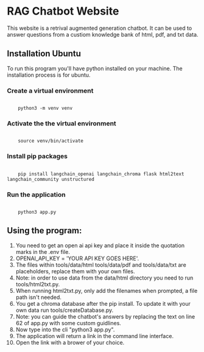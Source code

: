 # RAG Chatbot Website

This website is a retrival augmented generation chatbot. It can be used to answer questions from a custiom knowledge bank
of html, pdf, and txt data.

## Installation Ubuntu

To run this program you'll have python installed on your machine. The installation process is for ubuntu.

### Create a virtual environment

##
        python3 -m venv venv

### Activate the the virtual environment 

##
        source venv/bin/activate

### Install pip packages

##
        pip install langchain_openai langchain_chroma flask html2text langchain_community unstructured

### Run the application

##
        python3 app.py

## Using the program:

1. You need to get an open ai api key and place it inside the quotation marks in the .env file.
2. OPENAI_API_KEY = 'YOUR API KEY GOES HERE'.
3. The files within tools/data/html tools/data/pdf and tools/data/txt are placeholders, replace them with your own files.
4. Note: in order to use data from the data/html directory you need to run tools/html2txt.py. 
5. When running html2txt.py, only add the filenames when prompted, a file path isn't needed.   
6. You get a chroma database after the pip install. To update it with your own data run tools/createDatabase.py.
7. Note: you can guide the chatbot's answers by replacing the text on line 62 of app.py with some custom guidlines. 
7. Now type into the cli "python3 app.py".
8. The application will return a link in the command line interface. 
9. Open the link with a brower of your choice.

